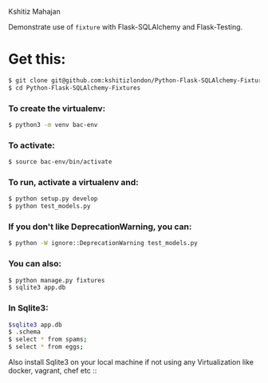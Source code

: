 Kshitiz Mahajan

Demonstrate use of ``fixture`` with Flask-SQLAlchemy and Flask-Testing.

# Get this:

```bash
$ git clone git@github.com:kshitizlondon/Python-Flask-SQLAlchemy-Fixtures.git
$ cd Python-Flask-SQLAlchemy-Fixtures
```

### To create the virtualenv:

```bash
$ python3 -m venv bac-env
```

### To activate:

```bash
$ source bac-env/bin/activate
```

### To run, activate a virtualenv and:

```bash
$ python setup.py develop
$ python test_models.py
```

### If you don't like DeprecationWarning, you can:

```bash
$ python -W ignore::DeprecationWarning test_models.py
```

### You can also:
```bash
$ python manage.py fixtures
$ sqlite3 app.db
```
    
### In Sqlite3:

```bash
$sqlite3 app.db
$ .schema
$ select * from spams;
$ select * from eggs;
```

Also install Sqlite3 on your local machine if not using any Virtualization like docker, vagrant, chef etc ::
